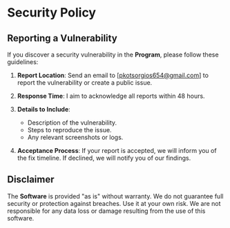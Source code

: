# Security Policy

## Reporting a Vulnerability

If you discover a security vulnerability in the **Program**, please follow these guidelines:

1. **Report Location**: Send an email to [pkotsorgios654@gmail.com] to report the vulnerability or create a public issue.

2. **Response Time**: I aim to acknowledge all reports within 48 hours.

3. **Details to Include**:
   - Description of the vulnerability.
   - Steps to reproduce the issue.
   - Any relevant screenshots or logs.

4. **Acceptance Process**: If your report is accepted, we will inform you of the fix timeline. If declined, we will notify you of our findings.

## Disclaimer

The **Software** is provided "as is" without warranty. We do not guarantee full security or protection against breaches. Use it at your own risk. We are not responsible for any data loss or damage resulting from the use of this software.
